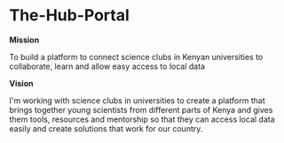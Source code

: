 # The-Hub-Portal 

**Mission** 

To build a platform to connect science clubs in Kenyan universities to collaborate, learn and allow easy access to local data

**Vision**

I'm working with science clubs in universities to create a platform that brings together young scientists from different parts of Kenya and gives them tools, resources and mentorship so that they can access local data easily and create solutions that work for our country.
